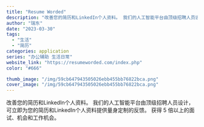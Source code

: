 ```yaml
---
title: "Resume Worded"
description: "改善您的简历和LinkedIn个人资料。 我们的人工智能平台由顶级招聘人员设计，可立即为您的简历和LinkedIn个人资"
author: "瑞东"
date: "2023-03-30"
tags:
  - "生活"
  - "简历"
categories: application
series: "办公辅助 生活日常"
website_link: "https://resumeworded.com/index.php"
color: "#666"

thumb_image: "/img/59cb647943505026ebb455bb76822bca.png"
cover_image: "/img/59cb647943505026ebb455bb76822bca.png"
---
```


改善您的简历和LinkedIn个人资料。 我们的人工智能平台由顶级招聘人员设计，可立即为您的简历和LinkedIn个人资料提供量身定制的反馈。 获得 5 倍以上的面试、机会和工作机会。